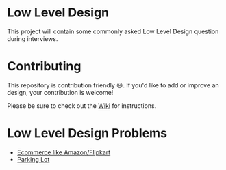 # Low Level Design
This project will contain some commonly asked Low Level Design question during interviews.

# Contributing

This repository is contribution friendly :smiley:. If you'd like to add or improve an design,
your contribution is welcome!

Please be sure to check out the [Wiki](https://github.com/ayushsinghal90/JavaLowLevelDesign/wiki) for instructions.

# Low Level Design Problems

- [Ecommerce like Amazon/Flipkart](src/main/java/org/lowLevelDesign/ecommerce)
- [Parking Lot](src/main/java/org/lowLevelDesign/parkingLot)
